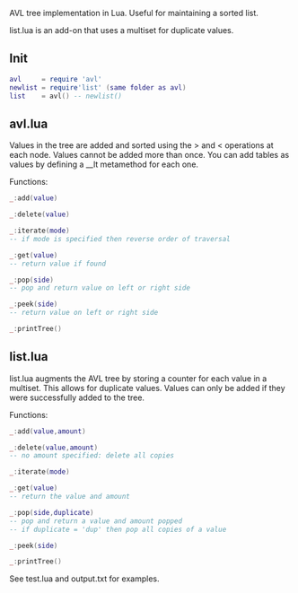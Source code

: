 AVL tree implementation in Lua. Useful for maintaining a sorted list.

list.lua is an add-on that uses a multiset for duplicate values.

## Init ##

````lua
avl     = require 'avl'
newlist = require'list' (same folder as avl)
list    = avl() -- newlist()
````

## avl.lua ##

Values in the tree are added and sorted using the > and < operations at each node. Values cannot be added more than once. You can add tables as values by defining a __lt metamethod for each one.

Functions:

````lua
_:add(value)

_:delete(value)

_:iterate(mode) 
-- if mode is specified then reverse order of traversal

_:get(value) 
-- return value if found

_:pop(side)
-- pop and return value on left or right side

_:peek(side)
-- return value on left or right side

_:printTree()
````


## list.lua ##

list.lua augments the AVL tree by storing a counter for each value in a multiset. This allows for duplicate values. Values can only be added if they were successfully added to the tree.

Functions:

````lua
_:add(value,amount)

_:delete(value,amount) 
-- no amount specified: delete all copies

_:iterate(mode)

_:get(value) 
-- return the value and amount

_:pop(side,duplicate) 
-- pop and return a value and amount popped
-- if duplicate = 'dup' then pop all copies of a value

_:peek(side)

_:printTree()
````

See test.lua and output.txt for examples.